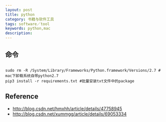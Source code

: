 ```yaml
---
layout: post
title: python
category: 书籍与软件工具
tags: software／tool
keywords: python,mac
description: 
---
```


## 命令

##

```
sudo rm -R /System/Library/Frameworks/Python.framework/Versions/2.7 # mac下卸载系统自带python2.7
pip3 install -r requirements.txt #批量安装txt文件中的package
```

## Reference


* <http://blog.csdn.net/hmxhh/article/details/47758945>
* <http://blog.csdn.net/xummgg/article/details/69053334>